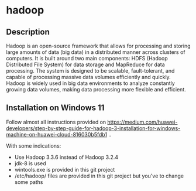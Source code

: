 # hadoop

## Description
Hadoop is an open-source framework that allows for processing and storing large amounts of data (big data) in a distributed manner across clusters of computers. It is built around two main components: HDFS (Hadoop Distributed File System) for data storage and MapReduce for data processing. The system is designed to be scalable, fault-tolerant, and capable of processing massive data volumes efficiently and quickly. Hadoop is widely used in big data environments to analyze constantly growing data volumes, making data processing more flexible and efficient.


## Installation on Windows 11
Follow almost all instructions provided on https://medium.com/huawei-developers/step-by-step-guide-for-hadoop-3-installation-for-windows-machine-on-huawei-cloud-816030b5fdb1 ..

With some indications:
- Use Hadoop 3.3.6 instead of Hadoop 3.2.4
- jdk-8 is used
- wintools.exe is provided in this git project
- /etc/hadoop/ files are provided in this git project but you've to change some paths
